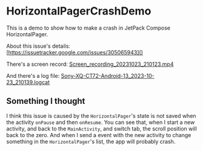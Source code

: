 # HorizontalPagerCrashDemo

This is a demo to show how to make a crash in JetPack Compose HorizontalPager.

About this issue's details: [https://issuetracker.google.com/issues/305065943]()

There's a screen record: [Screen_recording_20231023_210123.mp4](Screen_recording_20231023_210123.mp4)

And there's a log file: [Sony-XQ-CT72-Android-13_2023-10-23_210139.logcat](Sony-XQ-CT72-Android-13_2023-10-23_210139.logcat)

## Something I thought

I think this issue is caused by the `HorizontalPager`'s state is not saved when the activity `onPause` and then `onResume`. You can see that, when I start a new activity, and back to the `MainActivity`, and switch tab, the scroll position will back to the zero. And when I send a event with the new activity to change something in the `HorizontalPager`'s list, the app will probably crash.